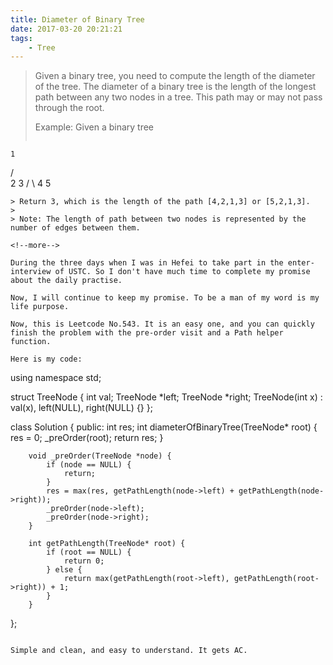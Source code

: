 ```yaml
---
title: Diameter of Binary Tree
date: 2017-03-20 20:21:21
tags:
    - Tree
---
```


> Given a binary tree, you need to compute the length of the diameter of the tree. The diameter of a binary tree is the length of the longest path between any two nodes in a tree. This path may or may not pass through the root.
>
> Example:
> Given a binary tree
>```
    1
   / \
  2   3
 / \ 
4   5
```
> Return 3, which is the length of the path [4,2,1,3] or [5,2,1,3].
>
> Note: The length of path between two nodes is represented by the number of edges between them.

<!--more-->

During the three days when I was in Hefei to take part in the enter-interview of USTC. So I don't have much time to complete my promise about the daily practise.

Now, I will continue to keep my promise. To be a man of my word is my life purpose.

Now, this is Leetcode No.543. It is an easy one, and you can quickly finish the problem with the pre-order visit and a Path helper function.

Here is my code:

```
using namespace std;

struct TreeNode {
    int val;
    TreeNode *left;
    TreeNode *right;
    TreeNode(int x) : val(x), left(NULL), right(NULL) {}
};

class Solution {
    public:
        int res;
        int diameterOfBinaryTree(TreeNode* root) {
            res = 0;
            _preOrder(root);
            return res;
        }

        void _preOrder(TreeNode *node) {
            if (node == NULL) {
                return;
            }
            res = max(res, getPathLength(node->left) + getPathLength(node->right));
            _preOrder(node->left);
            _preOrder(node->right);
        }

        int getPathLength(TreeNode* root) {
            if (root == NULL) {
                return 0;
            } else {
                return max(getPathLength(root->left), getPathLength(root->right)) + 1;
            }
        }

};

```

Simple and clean, and easy to understand. It gets AC.
